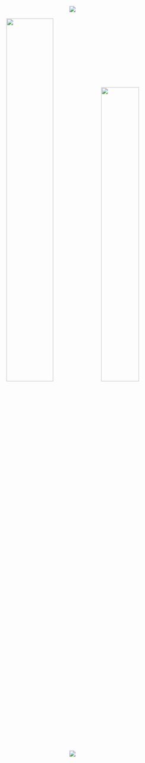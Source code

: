 
<div align="center">
  <img src="https://skillicons.dev/icons?i=react,js,html,scss"></img>
</div>
<br>

<div align="center">
  <img width="50%" src="https://github-readme-stats.vercel.app/api?username=ValleirMalta&show_icons=true&theme=algolia"></img>
  <img width="45%" src="https://github-readme-stats.vercel.app/api/top-langs/?username=ValleirMalta&layout=compact&theme=algolia"></img>
</div>
<br>

<div align="center">
  <a href="https://www.linkedin.com/in/valleir-malta-rocha-334483105/" target="_blank"><img src="https://img.shields.io/badge/-LinkedIn-%230077B5?style=for-the-badge&logo=linkedin&logoColor=white" target="_blank"></a>
</div>
